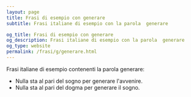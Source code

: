 ```yaml
---
layout: page
title: Frasi di esempio con generare 
subtitle: Frasi italiane di esempio con la parola  generare

og_title: Frasi di esempio con generare 
og_description: Frasi italiane di esempio con la parola  generare
og_type: website
permalink: /frasi/g/generare.html
---
```


Frasi italiane di esempio contenenti la parola generare:


- Nulla sta al pari del sogno per generare l'avvenire.
- Nulla sta al pari del dogma per generare il sogno.
